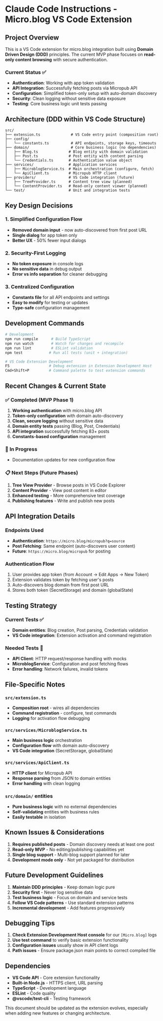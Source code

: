 # Claude Code Instructions - Micro.blog VS Code Extension

## Project Overview

This is a VS Code extension for micro.blog integration built using **Domain Driven Design (DDD)** principles. The current MVP phase focuses on **read-only content browsing** with secure authentication.

### Current Status ✅
- **Authentication**: Working with app token validation
- **API Integration**: Successfully fetching posts via Micropub API
- **Configuration**: Simplified token-only setup with auto-domain discovery
- **Security**: Clean logging without sensitive data exposure
- **Testing**: Core business logic unit tests passing

## Architecture (DDD within VS Code Structure)

```
src/
├── extension.ts              # VS Code entry point (composition root)
├── config/
│   └── constants.ts          # API endpoints, storage keys, timeouts
├── domain/                   # Core business logic (no dependencies)
│   ├── Blog.ts              # Blog entity with domain validation
│   ├── Post.ts              # Post entity with content parsing
│   └── Credentials.ts       # Authentication value object
├── services/                # Application services
│   ├── MicroblogService.ts  # Main orchestration (configure, fetch)
│   └── ApiClient.ts         # Micropub HTTP client
├── providers/               # VS Code integration (future)
│   ├── TreeProvider.ts      # Content tree view (planned)
│   └── ContentProvider.ts   # Read-only content viewer (planned)
└── test/                    # Unit and integration tests
```

## Key Design Decisions

### 1. **Simplified Configuration Flow**
- **Removed domain input** - now auto-discovered from first post URL
- **Single dialog** for app token only
- **Better UX** - 50% fewer input dialogs

### 2. **Security-First Logging**
- **No token exposure** in console logs
- **No sensitive data** in debug output
- **Error vs info separation** for cleaner debugging

### 3. **Centralized Configuration**
- **Constants file** for all API endpoints and settings
- **Easy to modify** for testing or updates
- **Type-safe** configuration management

## Development Commands

```bash
# Development
npm run compile      # Build TypeScript
npm run watch        # Watch for changes and recompile
npm run lint         # ESLint validation
npm test            # Run all tests (unit + integration)

# VS Code Extension Development
F5                  # Debug extension in Extension Development Host
Cmd+Shift+P         # Command palette to test extension commands
```

## Recent Changes & Current State

### ✅ **Completed (MVP Phase 1)**
1. **Working authentication** with micro.blog API
2. **Token-only configuration** with domain auto-discovery
3. **Clean, secure logging** without sensitive data
4. **Domain entity tests** passing (Blog, Post, Credentials)
5. **API integration** successfully fetching 83+ posts
6. **Constants-based configuration** management

### 🚧 **In Progress**
- Documentation updates for new configuration flow

### 📋 **Next Steps (Future Phases)**
1. **Tree View Provider** - Browse posts in VS Code Explorer
2. **Content Provider** - View post content in editor
3. **Enhanced testing** - More comprehensive test coverage
4. **Publishing features** - Write and publish new posts

## API Integration Details

### Endpoints Used
- **Authentication**: `https://micro.blog/micropub?q=source`
- **Post Fetching**: Same endpoint (auto-discovers user content)
- **Future**: `https://micro.blog/micropub` for posting

### Authentication Flow
1. User provides app token (from Account → Edit Apps → New Token)
2. Extension validates token by fetching user's posts
3. Auto-discovers blog domain from first post URL
4. Stores both token (SecretStorage) and domain (globalState)

## Testing Strategy

### Current Tests ✅
- **Domain entities**: Blog creation, Post parsing, Credentials validation
- **VS Code integration**: Extension activation and command registration

### Needed Tests 📝
- **API Client**: HTTP request/response handling with mocks
- **MicroblogService**: Configuration and post fetching flows
- **Error handling**: Network failures, invalid tokens

## File-Specific Notes

### `src/extension.ts`
- **Composition root** - wires all dependencies
- **Command registration** - configure, test commands
- **Logging** for activation flow debugging

### `src/services/MicroblogService.ts`
- **Main business logic** orchestration
- **Configuration flow** with domain auto-discovery
- **VS Code integration** (SecretStorage, globalState)

### `src/services/ApiClient.ts`
- **HTTP client** for Micropub API
- **Response parsing** from JSON to domain entities
- **Error handling** with clean logging

### `src/domain/` entities
- **Pure business logic** with no external dependencies
- **Self-validating** entities with business rules
- **Easily testable** in isolation

## Known Issues & Considerations

1. **Requires published posts** - Domain discovery needs at least one post
2. **Read-only MVP** - No editing/publishing capabilities yet
3. **Single blog support** - Multi-blog support planned for later
4. **Development mode only** - Not yet packaged for distribution

## Future Development Guidelines

1. **Maintain DDD principles** - Keep domain logic pure
2. **Security first** - Never log sensitive data
3. **Test business logic** - Focus on domain and service tests
4. **Follow VS Code patterns** - Use standard extension patterns
5. **Incremental development** - Add features progressively

## Debugging Tips

1. **Check Extension Development Host console** for our `[Micro.blog]` logs
2. **Use test command** to verify basic extension functionality
3. **Configuration issues** usually show in API client logs
4. **Path issues** - Ensure package.json main points to correct compiled file

## Dependencies

- **VS Code API** - Core extension functionality
- **Built-in Node.js** - HTTPS client, URL parsing
- **TypeScript** - Development language
- **ESLint** - Code quality
- **@vscode/test-cli** - Testing framework

This document should be updated as the extension evolves, especially when adding new features or changing architecture.